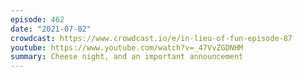```yaml
---
episode: 462
date: "2021-07-02"
crowdcast: https://www.crowdcast.io/e/in-lieu-of-fun-episode-87
youtube: https://www.youtube.com/watch?v=_47VvZGDNHM
summary: Cheese night, and an important announcement
---
```

